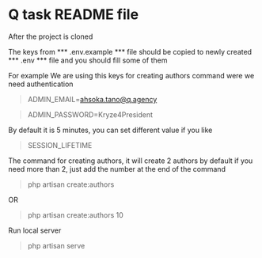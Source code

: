 # Q task README file

After the project is cloned 

The keys from *** .env.example *** file should be copied to newly created *** .env *** file
and you should fill some of them

For example We are using this keys for creating authors command were we need authentication
> ADMIN_EMAIL=ahsoka.tano@q.agency

> ADMIN_PASSWORD=Kryze4President

By default it is 5 minutes, you can set different value if you like
> SESSION_LIFETIME

The command for creating authors, it will create 2 authors by default
if you need more than 2, just add the number at the end of the command

> php artisan create:authors

OR

> php artisan create:authors 10

Run local server

> php artisan serve
